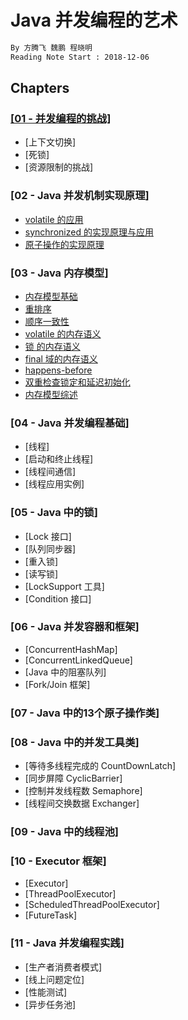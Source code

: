 # Java 并发编程的艺术
```md
By 方腾飞 魏鹏 程晓明
Reading Note Start : 2018-12-06
```

## Chapters

### [[01 - 并发编程的挑战]](01-challenge.md)
* [上下文切换]
* [死锁]
* [资源限制的挑战]

### [02 - Java 并发机制实现原理]
* [volatile 的应用](02-underlying-principle/02-01_volatile_application.md)
* [synchronized 的实现原理与应用](02-underlying-principle/02-02_synchronized.md)
* [原子操作的实现原理](02-underlying-principle/02-03_atomic_oprations.md)

### [03 - Java 内存模型]
* [内存模型基础](03-JMM/03-1-JMM.md)
* [重排序](03-JMM/03-2-reorder.md)
* [顺序一致性](03-JMM//03-3-sequential-consistency.md)
* [volatile 的内存语义](03-JMM/03-04-volatile-memory-semantics.md)
* [锁 的内存语义](03-JMM/03-05-lock-memory-semantics.md)
* [final 域的内存语义](03-JMM/03-06-final-memory-semantics.md)
* [happens-before](03-JMM/03-07-happens-before.md)
* [双重检查锁定和延迟初始化](03-JMM/03-08-recheck-lock-and-latency-init.md)
* [内存模型综述](03-JMM/03-09-summary.md)

### [04 - Java 并发编程基础]
* [线程]
* [启动和终止线程]
* [线程间通信]
* [线程应用实例]

### [05 - Java 中的锁]
* [Lock 接口]
* [队列同步器]
* [重入锁]
* [读写锁]
* [LockSupport 工具]
* [Condition 接口]

### [06 - Java 并发容器和框架]
* [ConcurrentHashMap]
* [ConcurrentLinkedQueue]
* [Java 中的阻塞队列]
* [Fork/Join 框架]

### [07 - Java 中的13个原子操作类]

### [08 - Java 中的并发工具类]
* [等待多线程完成的 CountDownLatch]
* [同步屏障 CyclicBarrier]
* [控制并发线程数 Semaphore]
* [线程间交换数据 Exchanger]

### [09 - Java 中的线程池]

### [10 - Executor 框架]
* [Executor]
* [ThreadPoolExecutor]
* [ScheduledThreadPoolExecutor]
* [FutureTask]

### [11 - Java 并发编程实践]
* [生产者消费者模式]
* [线上问题定位]
* [性能测试]
* [异步任务池]